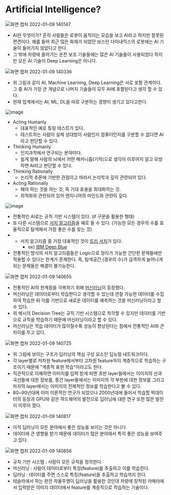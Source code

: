 # Artificial Intelligence?
![화면 캡처 2022-01-09 140147](https://user-images.githubusercontent.com/44192730/148670158-8e066a9e-022b-4d16-9ae6-2d0a6cc0186c.png)
- AI란 무엇이가? 흔히 사람들은 로봇이 움직이는 모습을 보고 AI라고 하지만 잘못된 편견이다. 예를 들어 최근 많은 화재가 되었던 보스턴 다이내믹스의 로봇에는 AI 기술이 들어가지 않았다고 한다.
- 그 밖에 차량에 들어가는 운전 보조 기술들에는 많은 AI 기술들이 사용되었다 하지만 모든 AI 기술이 Deep Learning은 아니다.

![화면 캡처 2022-01-09 140336](https://user-images.githubusercontent.com/44192730/148670182-66fcef93-430d-428c-a838-9817da99b728.png)
- 위 그림과 같이 AI, Machine Learning, Deep Learning은 서로 포함 관계이다. 그 중 AI가 가장 큰 개념으로 나머지 기술들이 모두 AI에 포함된다고 생각 할 수 있다.
- 현재 업계에서는 AI, ML, DL을 따로 구분하는 경향이 생기고 있다고한다.

![image](https://user-images.githubusercontent.com/44192730/148670213-1ec8cca6-160f-47ba-9514-6200717fe4aa.png)
- Acting Humanly
    - 대표적인 예로 튜링 테스트가 있다.
    - 테스트하는 사람이 실제 상대방이 사람인지 컴퓨터인지를 구분할 수 없다면 AI라고 판단할 수 있다.
- Thinking Humanly
    - 인지과학에서 연구되는 분야이다.
    - 쉽게 말해 사람의 뇌에서 어떤 매커니즘(기작)으로 생각이 이루어지 알고 모방하면 AI라고 판단할 수 있다.
- Thinking Rationally
    - 논리적 추론에 기반한 관점이고 따라서 논리학과 깊이 관련되어 있다.
- Acting Rationally
    - 해야 하는 것을 하는 것, 즉 기대 효용을 최대화하는 것.
    - 최적화와 관련되어 있어 엔지니어의 마인드와 관련이 깊다.

![image](https://user-images.githubusercontent.com/44192730/148670229-38efd024-4203-4694-b33b-385140249670.png)
- 전통적인 AI로는 규칙 기반 시스템이 있다. (if 구문을 활용한 형태)
- 또 다른 시스템으로 [서치 알고리즘](https://ko.wikipedia.org/wiki/%EA%B2%80%EC%83%89_%EC%95%8C%EA%B3%A0%EB%A6%AC%EC%A6%98)을 예로 들 수 있다. (가능한 모든 경우의 수를 효율적으로 탐색해서 가장 좋은 수를 찾는 것)
- - 서치 알고리즘 중 가장 대표적인 것이 [트리 서치](https://ko.wikipedia.org/wiki/%EC%9D%B4%EC%A7%84_%ED%83%90%EC%83%89_%ED%8A%B8%EB%A6%AC)가 있다.
    - ex) [IBM Deep Blue](https://ko.wikipedia.org/wiki/%EB%94%A5_%EB%B8%94%EB%A3%A8)
- 전통적인 방식의 서치 알고리즘들은 Logic으로 정리가 가능한 간단한 문제들에만 적용할 수 있다는 한계가 존재한다. 즉, 탐색공간 (경우의 수)가 급격하게 늘어나게 되는 문제들은 해결이 불가능한다.

![화면 캡처 2022-01-09 140655](https://user-images.githubusercontent.com/44192730/148670247-d3dd334a-5f43-4828-94ab-a031b3472f4f.png)
- 전통적인 AI의 한계점을 극복하기 위해 [머신러닝](https://ko.wikipedia.org/wiki/%EA%B8%B0%EA%B3%84_%ED%95%99%EC%8A%B5)이 등장했다.
- 머신러닝은 데이터로부터 학습한다고 생각할 수 있는데 관찰 가능한 데이터를 수집하여 학습한 뒤 이를 기반으로 새로운 데이터를 예측하는 것을 머신러닝이라고 할 수 있다.
- 위 예시의 Decision Tree는 규칙 기반 시스템으로 착각할 수 있지만 데이터를 기반으로 규칙을 학습하기 때문에 머신러닝이라고 할 수 있다.
- 머신러닝은 학습 데이터가 많아질수록 성능이 향상된다는 점에서 전통적인 AI와 큰 차이를 두고 있다.


![화면 캡처 2022-01-09 140725](https://user-images.githubusercontent.com/44192730/148670255-a2db2b36-65f9-40a2-918b-ad98ef09aa19.png)
- 위 그림에 보이는 구조가 딥러닝의 핵심 구성 요소인 딥뉴럴 네트워크이다.
- 각 layer별로 저차원 feature에서부터 고차원 feature까지 계층적으로 학습하는 구조이기 때문에 "계층적 표현 학습"이라고도 한다.
- 직관적으로 이해하면 이미지를 입력 받게 되면 초반 layer들에서는 이미지의 선과 곡선들에 대한 정보를, 중간 layer들에서는 이미지의 각 부분에 대한 정보를 그리고 마지막 layer에서는 이미지의 전체적인 정보를 학습한다고 볼 수 있다.
- 80~90년대에 이미 이론적인 연구가 되었으나 2000년대에 들어서 학습할 빅데이터의 등장과 GPU와 같은 하드웨어의 발전으로 딥러닝에 대한 연구 또한 많은 발전이 이루어 졌다.

![화면 캡처 2022-01-09 140817](https://user-images.githubusercontent.com/44192730/148670278-ab284da7-1bb0-4904-b0d5-0874234afeb3.png)
- 아직 딥러닝이 모든 분야에서 좋은 성능을 보이는 것은 아니다.
- 데이터에 큰 영향을 받기 때문에 데이터가 많은 분야에서 특히 좋은 성능을 보여주고 있다.

![화면 캡처 2022-01-09 140856](https://user-images.githubusercontent.com/44192730/148670297-7030416f-bc4d-4c7f-a302-9b37aae66791.png)
- 규칙 기반 시스템 : 사람이 모든 규칙을 정의한다.
- 머신러닝 : 사람이 데이터로부터 특징(feature)를 추출하고 이를 학습한다.
- 딥러닝 : 데이터를 주면 스스로 특징(feature)을 추출하고 학습까지 한다.
- 테슬라에서 하는 완전 자율주행이 딥러닝을 활용한 것인데 차량에 장착된 카메라에서 입력받은 이미지 데이터에서 feature를 계층적으로 학습하는 기술이다.
